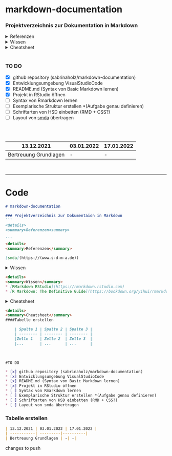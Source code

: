 # markdown-documentation 
 
### Projektverzeichnis zur Dokumentation in Markdown

<details>
    <summary>Referenzen</summary>

* [smda](https://(www.s-d-m-a.de))


![alttext](https://www.s-d-m-a.de/assets/images/sdma@2x.png)

</details>


<details>
    <summary>Wissen</summary>

* [RMarkdown RStudio](https://rmarkdown.rstudio.com)
* [R Markdown: The Definitive Guide](https://bookdown.org/yihui/rmarkdown/)

</details>

<details>
    <summary>Cheatsheet</summary>

    ####Tabelle erstellen

    | Spalte 1 | Spalte 2 | Spalte 3 |
    | -------- | -------- | -------- |
    |Zelle 1   | Zelle 2  | Zelle 3  |
    |...       | ...      | ...      |


</details>

<br>

### TO DO

- [x] github repository (sabrinaholz/markdown-documentation)
- [x] Entwicklungsumgebung VisualStudioCode
- [x] README.md (Syntax von Basic Markdown lernen)
- [x] Projekt in RStudio öffnen
- [ ] Syntax von Rmarkdown lernen
- [ ] Exemplarische Struktur erstellen *(Aufgabe genau definieren)
- [ ] Schriftarten von HSD einbetten (RMD + CSS?)
- [ ] Layout von [smda](https://(www.s-d-m-a.de)) übertragen

<br>
<br>

| 13.12.2021 | 03.01.2022 | 17.01.2022 |
| -----------| ---------|----------|
| Bertreuung Grundlagen | -| -|


<br>

___
# Code
````markdown
# markdown-documentation

### Projektverzeichnis zur Dokumentaion in Markdown
```
<details>
<summary>Referenzen<summary>

```
<details> 
<summary>Referenzen</summary> 

[smda](https://(www.s-d-m-a.de))

````
<details>
<summary>Wissen</<summary>

```markdown
<details>
<summary>Wissen</summary>
* [RMarkdown RStudio](https://rmarkdown.rstudio.com)
* [R Markdown: The Definitive Guide](https://bookdown.org/yihui/rmarkdown/)
````

<details>
<summary>Cheatsheet<summary>

```markdown
<details>
<summary>Cheatsheet</summary>
####Tabelle erstellen

    | Spalte 1 | Spalte 2 | Spalte 3 |
    | -------- | -------- | -------- |
    |Zelle 1   | Zelle 2  | Zelle 3  |
    |...       | ...      | ...      |

````

<br>

```
#TO DO
````

````markdown
* [x] github repository (sabrinaholz/markdown-documentation)
* [x] Entwicklungsumgebung VisualStudioCode
* [x] README.md (Syntax von Basic Markdown lernen)
* [x] Projekt in RStudio öffnen
* [ ] Syntax von Rmarkdown lernen
* [ ] Exemplarische Struktur erstellen *(Aufgabe genau definieren)
* [ ] Schriftarten von HSD einbetten (RMD + CSS?)
* [ ] Layout von smda übertragen
````

### Tabelle erstellen
````markdown
| 13.12.2021 | 03.01.2022 | 17.01.2022 |
| -----------| ---------|----------|
| Bertreuung Grundlagen | -| -|
````

changes to push
 














